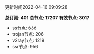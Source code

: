 更新时间2022-04-16 09:09:28

**总订阅: 401**
**总节点: 17207**
**有效节点: 3017**
- ss节点: 636
- trojan节点: 206
- v2ray节点: 1219
- ssr节点: 956
